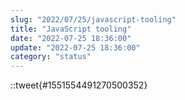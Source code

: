 ```yaml
---
slug: "2022/07/25/javascript-tooling"
title: "JavaScript tooling"
date: "2022-07-25 18:36:00"
update: "2022-07-25 18:36:00"
category: "status"
---
```


::tweet{#1551554491270500352}
